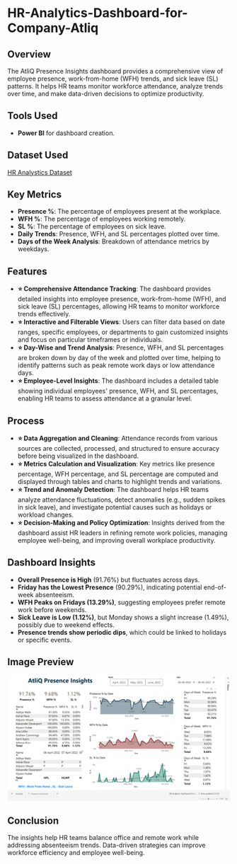 # HR-Analytics-Dashboard-for-Company-Atliq


## Overview
The AtliQ Presence Insights dashboard provides a comprehensive view of employee presence, work-from-home (WFH) trends, and sick leave (SL) patterns. It helps HR teams monitor workforce attendance, analyze trends over time, and make data-driven decisions to optimize productivity.

## Tools Used
- **Power BI** for dashboard creation.

## Dataset Used
<a href="https://github.com/muhdshahan/HR-Analytics-Dashboard-for-Company-Atliq/blob/main/Attendance%20Sheet%202022-2023_Masked.xlsx">HR Analystics Dataset</a>

## Key Metrics
- **Presence %**: The percentage of employees present at the workplace.
- **WFH %**: The percentage of employees working remotely.
- **SL %**: The percentage of employees on sick leave.
- **Daily Trends**: Presence, WFH, and SL percentages plotted over time.
- **Days of the Week Analysis**: Breakdown of attendance metrics by weekdays.

## Features
- **⭐ Comprehensive Attendance Tracking**: The dashboard provides detailed insights into employee presence, work-from-home (WFH), and sick leave (SL) percentages, allowing HR teams to monitor workforce trends effectively.
- **⭐ Interactive and Filterable Views**: Users can filter data based on date ranges, specific employees, or departments to gain customized insights and focus on particular timeframes or individuals.
- **⭐ Day-Wise and Trend Analysis**: Presence, WFH, and SL percentages are broken down by day of the week and plotted over time, helping to identify patterns such as peak remote work days or low attendance days.
- **⭐ Employee-Level Insights**: The dashboard includes a detailed table showing individual employees' presence, WFH, and SL percentages, enabling HR teams to assess attendance at a granular level.

## Process 
- **⭐ Data Aggregation and Cleaning**: Attendance records from various sources are collected, processed, and structured to ensure accuracy before being visualized in the dashboard.
- **⭐ Metrics Calculation and Visualization**: Key metrics like presence percentage, WFH percentage, and SL percentage are computed and displayed through tables and charts to highlight trends and variations.
- **⭐ Trend and Anomaly Detection**: The dashboard helps HR teams analyze attendance fluctuations, detect anomalies (e.g., sudden spikes in sick leave), and investigate potential causes such as holidays or workload changes.
- **⭐ Decision-Making and Policy Optimization**: Insights derived from the dashboard assist HR leaders in refining remote work policies, managing employee well-being, and improving overall workplace productivity.

## Dashboard Insights
- **Overall Presence is High** (91.76%) but fluctuates across days.
- **Friday has the Lowest Presence** (90.29%), indicating potential end-of-week absenteeism.
- **WFH Peaks on Fridays (13.29%)**, suggesting employees prefer remote work before weekends.
- **Sick Leave is Low (1.12%)**, but Monday shows a slight increase (1.49%), possibly due to weekend effects.
- **Presence trends show periodic dips**, which could be linked to holidays or specific events.

## Image Preview
![HR-Analytics](https://github.com/muhdshahan/HR-Analytics-Dashboard-for-Company-Atliq/blob/main/one.png)

## Conclusion
The insights help HR teams balance office and remote work while addressing absenteeism trends. Data-driven strategies can improve workforce efficiency and employee well-being.
